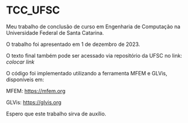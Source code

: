 # TCC_UFSC

Meu trabalho de conclusão de curso em Engenharia de Computação na Universidade Federal de Santa Catarina.

O trabalho foi apresentado em 1 de dezembro de 2023.

O texto final também pode ser acessado via repositório da UFSC no link: *colocar link*

O código foi implementado utilizando a ferramenta MFEM e GLVis, disponíveis em:

MFEM: https://mfem.org

GLVis: https://glvis.org

Espero que este trabalho sirva de auxílio.
